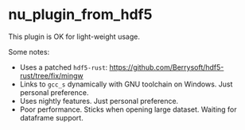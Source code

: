 # nu_plugin_from_hdf5

This plugin is OK for light-weight usage.

Some notes:

* Uses a patched `hdf5-rust`: https://github.com/Berrysoft/hdf5-rust/tree/fix/mingw
* Links to `gcc_s` dynamically with GNU toolchain on Windows. Just personal preference.
* Uses nightly features. Just personal preference.
* Poor performance. Sticks when opening large dataset. Waiting for dataframe support.
